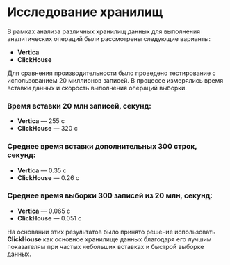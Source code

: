 # Исследование хранилищ

В рамках анализа различных хранилищ данных для выполнения аналитических операций были рассмотрены следующие варианты:

- **Vertica**
- **ClickHouse**

Для сравнения производительности было проведено тестирование с использованием 20 миллионов записей. В процессе измерялись время вставки данных и скорость выполнения операций выборки.

### Время вставки 20 млн записей, секунд:
- **Vertica** — 255 с
- **ClickHouse** — 320 с

### Среднее время вставки дополнительных 300 строк, секунд:
- **Vertica** — 0.35 с
- **ClickHouse** — 0.26 с

### Среднее время выборки 300 записей из 20 млн, секунд:
- **Vertica** — 0.065 с
- **ClickHouse** — 0.051 с

На основании этих результатов было принято решение использовать **ClickHouse** как основное хранилище данных благодаря его лучшим показателям при частых небольших вставках и быстрой выборке данных.
